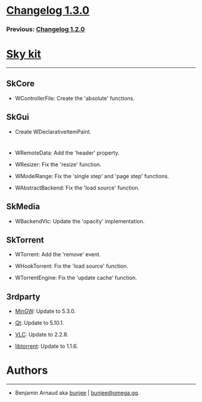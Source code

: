 # [Changelog 1.3.0](http://omega.gg/Sky/changes/1.3.0.html)

### Previous: [Changelog 1.2.0](1.2.0.html)

# [Sky kit](http://omega.gg/Sky)
---

## SkCore

- WControllerFile: Create the 'absolute' functions.


## SkGui

- Create WDeclarativeItemPaint.

#

- WRemoteData: Add the 'header' property.

- WResizer: Fix the 'resize' function.

- WModelRange: Fix the 'single step' and 'page step' functions.

- WAbstractBackend: Fix the 'load source' function.


## SkMedia

- WBackendVlc: Update the 'opacity' implementation.


## SkTorrent

- WTorrent: Add the 'remove' event.

- WHookTorrent: Fix the 'load source' function.

- WTorrentEngine: Fix the 'update cache' function.


## 3rdparty

- [MinGW](https://sourceforge.net/projects/mingw): Update to 5.3.0.

- [Qt](http://download.qt.io/official_releases/qt): Update to 5.10.1.

- [VLC](http://github.com/videolan/vlc): Update to 2.2.8.

- [libtorrent](http://github.com/arvidn/libtorrent): Update to 1.1.6.


# Authors
---

- Benjamin Arnaud aka [bunjee](http://bunjee.me) | <bunjee@omega.gg>.
